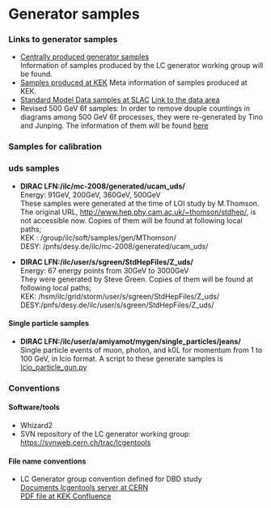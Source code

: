 # Generator samples

### Links to generator samples
* [Centrally produced generator samples](http://ilcsoft.desy.de/dbd/generated/)  
  Information of samples produced by the LC generator working group will be found. 
* [Samples produced at KEK](http://www-jlc.kek.jp/~miyamoto/CDS/mc-dbd.log/generated/) 
  Meta information of samples produced at KEK. 
* [Standard Model Data samples at SLAC](https://confluence.slac.stanford.edu/display/ilc/Standard+Model+Data+Samples) 
  [Link to the data area](http://www.slac.stanford.edu/~timb/)
* Revised 500 GeV 6f samples: In order to remove douple countings in diagrams among 500 GeV 6f processes, they were re-generated by Tino and Junping. The information of them will be found [here](http://www-jlc.kek.jp/~tianjp/6f_whizard/README.txt)

### Samples for calibration
### uds samples  
- **DIRAC LFN:/ilc/mc-2008/generated/ucam_uds/**  
  Energy: 91GeV, 200GeV, 360GeV, 500GeV  
  These samples were generated at the time of LOI study by M.Thomson. The original URL,  http://www.hep.phy.cam.ac.uk/~thomson/stdhep/, is not accessible now.
  Copies of them will be found at following local paths;  
  KEK : /group/ilc/soft/samples/gen/MThomson/   
  DESY: /pnfs/desy.de/ilc/mc-2008/generated/ucam_uds/  
     
- **DIRAC LFN:/ilc/user/s/sgreen/StdHepFiles/Z_uds/**  
  Energy: 67 energy points from 30GeV to 3000GeV  
  They were generated by Steve Green.  Copies of them will be found at following local paths;  
  KEK: /hsm/ilc/grid/storm/user/s/sgreen/StdHepFiles/Z_uds/  
  DESY:/pnfs/desy.de/ilc/user/s/sgreen/StdHepFiles/Z_uds/  
    
#### Single particle samples
- **DIRAC LFN:/ilc/user/a/amiyamot/mygen/single_particles/jeans/**  
  Single particle events of muon, photon, and k0L for momentum from 1 to 100 GeV,
in lcio format.  A script to these generate samples is [lcio_particle_gun.py](gen/lcio_particle_gun.py)
  

### Conventions

#### Software/tools
- Whizard2 
- SVN repository of the LC generator working group: https://svnweb.cern.ch/trac/lcgentools

#### File name conventions

- LC Generator group convention defined for DBD study  
    [Documents lcgentools server at CERN](https://svnweb.cern.ch/trac/lcgentools/browser/tags/v2r2/ILC/documents/generator-conventions.docx)  
    [PDF file at KEK Confluence](https://wiki.kek.jp/display/~miyamoto/ILC+Software+Common+Task?preview=%2F6496081%2F12058650%2Fgenerator-conventions.pdf)  
   

